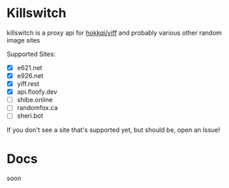 # Killswitch

killswitch is a proxy api for [hokkqi/yiff](https://wrwlf.de/yiff) and probably various other random image sites

Supported Sites:

- [x] e621.net
- [x] e926.net
- [x] yiff.rest
- [x] api.floofy.dev
- [ ] shibe.online
- [ ] randomfox.ca
- [ ] sheri.bot

If you don't see a site that's supported yet, but should be, open an Issue!

# Docs

soon
